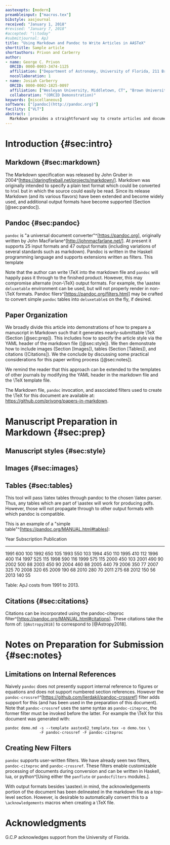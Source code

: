 ```yaml
---
aastexopts: [modern]
preambleinput: ["macros.tex"]
bibstyle: aasjournal
received: "January 1, 2018"
#revised: "January 7, 2018"
#accepted: "\\today"
#submitjournal: ApJ
title: "Using Markdown and Pandoc to Write Articles in AASTeX"
shorttitle: Sample article
shortauthors: Privon and Carberry
author:
- name: George C. Privon
  ORCID: 0000-0003-3474-1125
  affiliation: ["Department of Astronomy, University of Florida, 211 Bryant Space Sciences Center, Gainesville, 32611 FL, USA"]
  nocollaboration: 1
- name: Josiah Carberry
  ORCID: 0000-0002-1825-0097
  affiliation: ["Wesleyan University, Middletown, CT", "Brown University: Providence, RI"]
  collaboration: "(ORCID Demonstration)"
keywords: [miscellaneous]
software: ["[pandoc](http://pandoc.org)"]
facility: ["VLT"]
abstract: |
  Markdown provides a straightforward way to create articles and documentation in a form where the underlying text is easily readable, while also facilitating the generation of various other formats. This includes \TeX, HTML, docx, and PDF (via \TeX) files. This article and the associated code describe a template which can be used to write articles in Markdown and use the pandoc software to convert the markdown text into an \aastex-compatible tex file for submission to the AAS Journals. The advantage of this approach is ease of readability for the source files and flexibility in output formats.
---
```


# Introduction {#sec:intro}

## Markdown {#sec:markdown}

The Markdown specification was released by John Gruber in 2004^[<https://daringfireball.net/projects/markdown/>].
Markdown was originally intended to specify a plain text format which could be converted to `html` but in which the source could easily be read.
Since its release Markdown (and its various flavors) have been extended and become widely used, and additional output formats have become supported (Section [@sec:pandoc]).

## Pandoc {#sec:pandoc}

`pandoc` is "a universal document converter"^[<https://pandoc.org>], originally written by John MacFarlane^[<http://johnmacfarlane.net/>].
At present it supports 25 input formats and 47 output formats (including variations of several standards such as markdown).
Pandoc is written in the Haskell programming language and supports extensions written as filters.
This template

Note that the author can write \TeX into the markdown file and `pandoc` will happily pass it through to the finished product.
However, this may compromise alternate (non-\TeX) output formats.
For example, the \aastex `deluxetable` environment can be used, but will not properly render in non-\TeX formats.
Pandoc filers^[<https://pandoc.org/filters.html>] may be crafted to convert simple `pandoc` tables into `deluxetable`s on the fly, if desired.

## Paper Organization

We broadly divide this article into demonstrations of how to prepare a manuscript in Markdown such that it generates nearly-submittable \TeX (Section [@sec:prep]).
This includes how to specify the article style via the YAML header of the markdown file ([@sec:style]).
We then demonstrate how to include images (Section [Images]), tables (Section [Tables]), and citations ([Citations]).
We the conclude by discussing some practical considerations for this paper writing process ([@sec:notes]).

We remind the reader that this approach can be extended to the templates of other journals by modifying the YAML header in the markdown file and the \TeX template file.

The Markdown file, `pandoc` invocation, and associated filters used to create the \TeX for this document are available at: <https://github.com/privong/papers-in-markdown>.

# Manuscript Preparation in Markdown {#sec:prep}

## Manuscript styles {#sec:style}

## Images {#sec:images}

## Tables {#sec:tables}

This tool will pass \latex tables through pandoc to the chosen \latex parser.
Thus, any tables which are part of \aastex will work for producing pdfs.
However, those will not propagate through to other output formats with which pandoc is compatible.

This is an example of a "simple table"^[<https://pandoc.org/MANUAL.html#tables>]:

Year  Subscription    Publication
----  --------------  -----------
1991  600             100
1992  650             105
1993  550             103
1994  450             110
1995  410             112
1996  400             114
1997  525             115
1998  590             116
1999  575             115
2000  450             103
2001  490              90
2002  500              88
2003  450              90
2004  460              88
2005  440              79
2006  350              77
2007  325              70
2008  320              65
2009  190              68
2010  280              70
2011  275              68
2012  150              56
2013  140              55

Table: ApJ costs from 1991 to 2013.

## Citations {#sec:citations}

Citations can be incorporated using the pandoc-citeproc filter^[<https://pandoc.org/MANUAL.html#citations>].
These citations take the form of: `[@Astropy2018]` to correspond to [@Astropy2018].

# Notes on Preparation for Submission {#sec:notes}

## Limitations on Internal References

Naively `pandoc` does not presently support internal reference to figures or equations and does not support numbered section references.
However the `pandoc-crossref`^[<https://github.com/lierdakil/pandoc-crossref>] filter adds support for this (and has been used in the preparation of this document).
Note that `pandoc-crossref` uses the same syntax as `pandoc-citeproc`, the former filter must be invoked before the latter.
For example the \TeX for this document was generated with:

    pandoc demo.md -s --template aastex62_template.tex -o demo.tex \
                   -F pandoc-crossref -F pandoc-citeproc

## Creating New Filters

`pandoc` supports user-written filters.
We have already seen two filters, `pandoc-citeproc` and `pandoc-crossref`.
These filters enable customizable processing of documents during conversion and can be written in Haskell, lua, or python^[Using either the `panflute` or `pandocfilters` modules.].

With output formats besides \aastex\ in mind, the acknowledgements portion of the document has been delineated in the markdown file as a top-level section.
However, is desirable to automatically convert this to a `\acknowledgements` macros when creating a \TeX file.

# Acknowledgments

G.C.P acknowledges support from the University of Florida.
